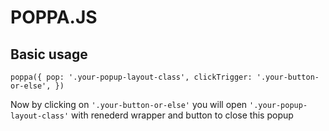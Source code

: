 # POPPA.JS

## Basic usage

``
poppa({
	pop: '.your-popup-layout-class',
	clickTrigger: '.your-button-or-else',
})
``

Now by clicking on `'.your-button-or-else'` you will open `'.your-popup-layout-class'` with renederd wrapper and button to close this popup